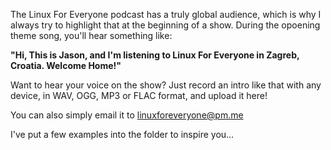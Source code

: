 The Linux For Everyone podcast has a truly global audience, which is why I always try to highlight that at the beginning of a show. During the opoening theme song, you'll hear something like: 

**"Hi, This is Jason, and I'm listening to Linux For Everyone in Zagreb, Croatia. Welcome Home!"**

Want to hear your voice on the show? Just record an intro like that with any device, in WAV, OGG, MP3 or FLAC format, and upload it here! 

You can also simply email it to linuxforeveryone@pm.me

I've put a few examples into the folder to inspire you...